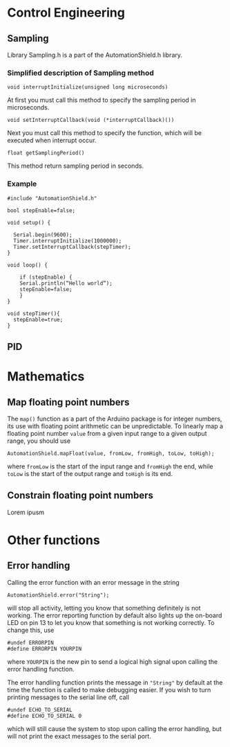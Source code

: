 # Control Engineering

## Sampling

Library Sampling.h is a part of the AutomationShield.h library.
### Simplified description of Sampling method
`void interruptInitialize(unsigned long microseconds)`

At first you must call this method to specify the sampling period in microseconds.

`void setInterruptCallback(void (*interruptCallback)())`

Next you must call this method to specify the function, which will be executed when interrupt occur.

`float getSamplingPeriod()`

This method return sampling period in seconds.

### Example

```
#include "AutomationShield.h"

bool stepEnable=false;

void setup() {
  
  Serial.begin(9600);
  Timer.interruptInitialize(1000000);
  Timer.setInterruptCallback(stepTimer);
}

void loop() {

    if (stepEnable) {
    Serial.println(“Hello world“);
    stepEnable=false;
    }  
}

void stepTimer(){
  stepEnable=true;
}
```

## PID


# Mathematics

## Map floating point numbers

The `map()` function as a part of the Arduino package is for integer numbers, its use with floating point arithmetic can be unpredictable. To linearly map a floating point number `value` from a given input range to a given output range, you should use  
```
AutomationShield.mapFloat(value, fromLow, fromHigh, toLow, toHigh);
```
where `fromLow` is the start of the input range and `fromHigh` the end, while `toLow` is the start of the output range and `toHigh` is its end.

## Constrain floating point numbers

Lorem ipusm

# Other functions

## Error handling
Calling the error function with an error message in the string
```
AutomationShield.error("String");
````
will stop all activity, letting you know that something definitely is not working. The error reporting function by default also lights up the on-board LED on pin 13 to let you know that something is not working correctly. To change this, use
```
#undef ERRORPIN
#define ERRORPIN YOURPIN
```
where `YOURPIN` is the new pin to send a logical high signal upon calling the error handling function. 

The error handling function prints the message in `"String"` by default at the time the function is called to make debugging easier. If you wish to turn printing messages to the serial line off, call
```
#undef ECHO_TO_SERIAL
#define ECHO_TO_SERIAL 0
```
which will still cause the system to stop upon calling the error handling, but will not print the exact messages to the serial port.

